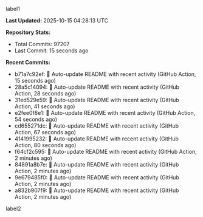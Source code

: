 
label1 
<!-- ACTIVITY_START -->
**Last Updated:** 2025-10-15 04:28:13 UTC

**Repository Stats:**
- Total Commits: 97207
- Last Commit: 15 seconds ago

**Recent Commits:**
- b71a7c92ef: 🤖 Auto-update README with recent activity (GitHub Action, 15 seconds ago)
- 28a5c14094: 🤖 Auto-update README with recent activity (GitHub Action, 28 seconds ago)
- 31ed529e59: 🤖 Auto-update README with recent activity (GitHub Action, 41 seconds ago)
- e2fee0f8e1: 🤖 Auto-update README with recent activity (GitHub Action, 54 seconds ago)
- cd655271dc: 🤖 Auto-update README with recent activity (GitHub Action, 67 seconds ago)
- 4141995232: 🤖 Auto-update README with recent activity (GitHub Action, 80 seconds ago)
- f64cf2c595: 🤖 Auto-update README with recent activity (GitHub Action, 2 minutes ago)
- 84891a8b7e: 🤖 Auto-update README with recent activity (GitHub Action, 2 minutes ago)
- 9e679485f0: 🤖 Auto-update README with recent activity (GitHub Action, 2 minutes ago)
- a832b907f9: 🤖 Auto-update README with recent activity (GitHub Action, 2 minutes ago)
<!-- ACTIVITY_END -->

label2
